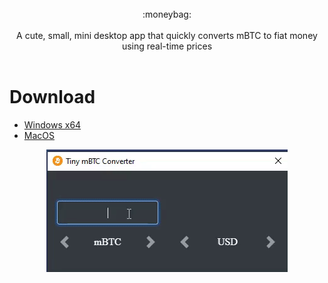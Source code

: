 <br />
<div align="center">:moneybag:</div>
<br />
<div align="center">A cute, small, mini desktop app that quickly converts mBTC to fiat money using real-time prices</div>
<br />

# Download
* [Windows x64](#win)
* [MacOS](#mac)


<div align="center">
<figure>
  <img src="./demo/demo.gif" alt="demo" name=>
</figure>
</div>
